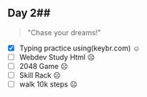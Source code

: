 ## Day 2##
>"Chase your dreams!"
- [x] Typing practice using(keybr.com) ☺
- [ ] Webdev Study Html ☹
- [ ] 2048 Game ☹
- [ ] Skill Rack ☹
- [ ] walk 10k steps ☹